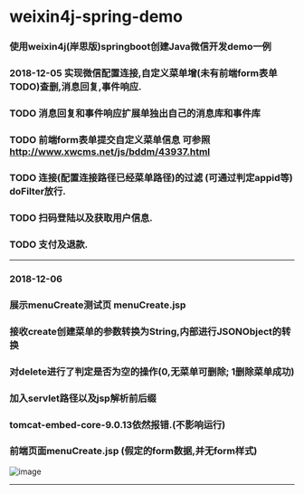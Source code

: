 # weixin4j-spring-demo
### 使用weixin4j(岸思版)springboot创建Java微信开发demo一例
### 2018-12-05 实现微信配置连接,自定义菜单增(未有前端form表单TODO)查删,消息回复,事件响应.
### TODO 消息回复和事件响应扩展单独出自己的消息库和事件库
### TODO 前端form表单提交自定义菜单信息 可参照 http://www.xwcms.net/js/bddm/43937.html 
### TODO 连接(配置连接路径已经菜单路径)的过滤 (可通过判定appid等) doFilter放行.
### TODO 扫码登陆以及获取用户信息.
### TODO 支付及退款.

---

### 2018-12-06 
### 展示menuCreate测试页 menuCreate.jsp
### 接收create创建菜单的参数转换为String,内部进行JSONObject的转换
### 对delete进行了判定是否为空的操作(0,无菜单可删除; 1删除菜单成功)
### 加入servlet路径以及jsp解析前后缀
### tomcat-embed-core-9.0.13依然报错.(不影响运行)
### 前端页面menuCreate.jsp (假定的form数据,并无form样式)
![image](https://github.com/deadzq/weixin4j-spring-demo/blob/master/weixinMenu.gif)


---

